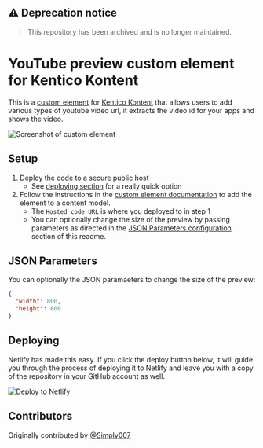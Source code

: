 ## :warning: Deprecation notice
> This repository has been archived and is no longer maintained.

# YouTube preview custom element for Kentico Kontent

This is a [custom element](https://docs.kontent.ai/tutorials/develop-apps/integrate/integrating-your-own-content-editing-features) for [Kentico Kontent](https://kontent.ai) that allows users to add various types of youtube video url, it extracts the video id for your apps and shows the video.

![Screenshot of custom element](YouTubePreview.png)

## Setup

1. Deploy the code to a secure public host
    * See [deploying section](#Deploying) for a really quick option
1. Follow the instructions in the [custom element documentation](https://kontent.ai/learn/tutorials/develop-apps/integrate/content-editing-extensions#a-displaying-your-custom-editor-in-kontent) to add the element to a content model.
    * The `Hosted code URL` is where you deployed to in step 1
    * You can optionally change the size of the preview by passing parameters as directed in the [JSON Parameters configuration](#json-parameters) section of this readme.

## JSON Parameters

You can optionally the JSON paramaeters to change the size of the preview:

```Json
{
  "width": 800,
  "height": 600
}
```

## Deploying

Netlify has made this easy. If you click the deploy button below, it will guide you through the process of deploying it to Netlify and leave you with a copy of the repository in your GitHub account as well.

[![Deploy to Netlify](https://www.netlify.com/img/deploy/button.svg)](https://app.netlify.com/start/deploy?repository=https://github.com/Kentico/kontent-custom-element-youtube-preview)

## Contributors

Originally contributed by [@Simply007](https://github.com/Simply007)
